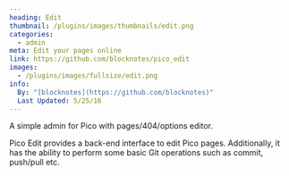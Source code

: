 ```yaml
---
heading: Edit
thumbnail: /plugins/images/thumbnails/edit.png
categories:
  - admin
meta: Edit your pages online
link: https://github.com/blocknotes/pico_edit
images:
  - /plugins/images/fullsize/edit.png
info:
  By: "[blocknotes](https://github.com/blocknotes)"
  Last Updated: 5/25/16
---
```

A simple admin for Pico with pages/404/options editor.

Pico Edit provides a back-end interface to edit Pico pages. Additionally, it has the ability to perform some basic Git operations such as commit, push/pull etc.
